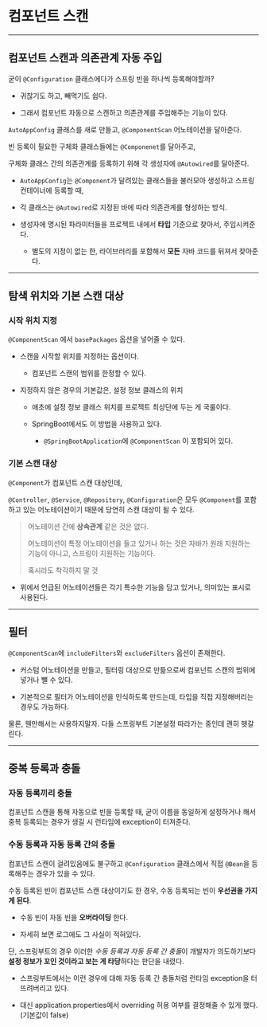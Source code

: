 # 컴포넌트 스캔

---

## 컴포넌트 스캔과 의존관계 자동 주입

굳이 `@Configuration` 클래스에다가 스프링 빈을 하나씩 등록해야할까?

- 귀찮기도 하고, 빼먹기도 쉽다.

- 그래서 컴포넌트 자동으로 스캔하고 의존관계를 주입해주는 기능이 있다.

`AutoAppConfig` 클래스를 새로 만들고, `@ComponentScan` 어노테이션을 달아준다.

빈 등록이 필요한 구체화 클래스들에는 `@Componenet`를 달아주고,

구체화 클래스 간의 의존관계를 등록하기 위해 각 생성자에 `@Autowired`를 달아준다.

- `AutoAppConfig`는 `@Component`가 달려있는 클래스들을 불러모아 생성하고 스프링 컨테이너에 등록할 때,

- 각 클래스는 `@Autowired`로 지정된 바에 따라 의존관계를 형성하는 방식.

- 생성자에 명시된 파라미터들을 프로젝트 내에서 **타입** 기준으로 찾아서, 주입시켜준다.
  
  - 별도의 지정이 없는 한, 라이브러리를 포함해서 **모든** 자바 코드를 뒤져서 찾아준다.

---

## 탐색 위치와 기본 스캔 대상

### 시작 위치 지정

`@ComponentScan` 에서 `basePackages` 옵션을 넣어줄 수 있다.

- 스캔을 시작할 위치를 지정하는 옵션이다.
  
  - 컴포넌트 스캔의 범위를 한정할 수 있다.

- 지정하지 않은 경우의 기본값은, 설정 정보 클래스의 위치
  
  - 애초에 설정 정보 클래스 위치를 프로젝트 최상단에 두는 게 국룰이다.
  
  - SpringBoot에서도 이 방법을 사용하고 있다.
    
    - `@SpringBootApplication`에 `@ComponentScan` 이 포함되어 있다.

### 기본 스캔 대상

`@Component`가 컴포넌트 스캔 대상인데,

`@Controller`, `@Service`, `@Repository`, `@Configuration`은 모두 `@Component`를 포함하고 있는 어노테이션이기 때문에 당연히 스캔 대상이 될 수 있다.

> 어노테이션 간에 **상속관계** 같은 것은 없다.
> 
> 어노테이션이 특정 어노테이션을 들고 있거나 하는 것은 자바가 원래 지원하는 기능이 아니고, 스프링이 지원하는 기능이다.
> 
> 혹시라도 착각하지 말 것

- 위에서 언급된 어노테이션들은 각기 특수한 기능을 담고 있거나, 의미있는 표시로 사용된다.

---

## 필터

`@ComponentScan`에 `includeFilters`와 `excludeFilters` 옵션이 존재한다.

- 커스텀 어노테이션을 만들고, 필터링 대상으로 만듦으로써 컴포넌트 스캔의 범위에 넣거나 뺄 수 있다.

- 기본적으로 필터가 어노테이션을 인식하도록 만드는데, 타입을 직접 지정해버리는 경우도 가능하다.

물론, 웬만해서는 사용하지말자. 다들 스프링부트 기본설정 따라가는 중인데 괜히 헷갈린다.

---

## 중복 등록과 충돌

### 자동 등록끼리 충돌

컴포넌트 스캔을 통해 자동으로 빈을 등록할 때, 굳이 이름을 동일하게 설정하거나 해서 중복 등록되는 경우가 생길 시 런타임에 exception이 터져준다.

### 수동 등록과 자동 등록 간의 충돌

컴포넌트 스캔이 걸려있음에도 불구하고 `@Configuration` 클래스에서 직접 `@Bean`을 등록해주는 경우가 있을 수 있다.

수동 등록된 빈이 컴포넌트 스캔 대상이기도 한 경우, 수동 등록되는 빈이 **우선권을 가지게 된다**.

- 수동 빈이 자동 빈을 **오버라이딩** 한다.

- 자세히 보면 로그에도 그 사실이 적혀있다.

단, 스프링부트의 경우 이러한 *수동 등록과 자동 등록 간 충돌*이 개발자가 의도하기보다 **설정 정보가 꼬인 것이라고 보는 게 타당**하다는 판단을 내렸다.

- 스프링부트에서는 이런 경우에 대해 자동 등록 간 충돌처럼 런타임 exception을 터뜨려버리고 있다.

- 대신 application.properties에서 overriding 허용 여부를 결정해줄 수 있게 했다. (기본값이 false)


